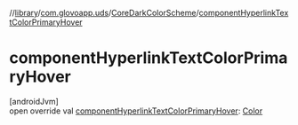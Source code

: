 //[library](../../../index.md)/[com.glovoapp.uds](../index.md)/[CoreDarkColorScheme](index.md)/[componentHyperlinkTextColorPrimaryHover](component-hyperlink-text-color-primary-hover.md)

# componentHyperlinkTextColorPrimaryHover

[androidJvm]\
open override val [componentHyperlinkTextColorPrimaryHover](component-hyperlink-text-color-primary-hover.md): [Color](https://developer.android.com/reference/kotlin/androidx/compose/ui/graphics/Color.html)

